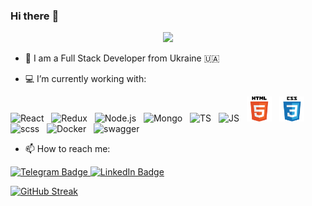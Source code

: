 ### Hi there :wave:

<div id="header" align="center">
<img src="https://media.giphy.com/media/CAIgh8LKFbIciGx5Qe/giphy.gif" width="200"/>
</div>

  - :handshake: I am a Full Stack Developer from Ukraine 🇺🇦
  
  - :computer: I’m currently working with: 

   <img src="https://upload.wikimedia.org/wikipedia/commons/thumb/a/a7/React-icon.svg/640px-React-icon.svg.png" alt="React" width="40"/> &nbsp; <img src="https://seeklogo.com/images/R/redux-logo-9CA6836C12-seeklogo.com.png" alt="Redux" width="40"/> &nbsp; <img src="https://cdn.iconscout.com/icon/free/png-256/node-js-1174925.png" alt="Node.js" width="40"/> &nbsp; <img src="https://cdn.iconscout.com/icon/free/png-256/mongodb-5-1175140.png" alt="Mongo" width="40"/> &nbsp; <img src="https://cdn-icons-png.flaticon.com/512/5968/5968381.png" alt="TS" width="40"/> &nbsp; <img src="https://cdn-icons-png.flaticon.com/512/5968/5968292.png" alt="JS" width="40"/> &nbsp; <img src="https://raw.githubusercontent.com/github/explore/80688e429a7d4ef2fca1e82350fe8e3517d3494d/topics/html/html.png" alt="html" width="40"/> &nbsp; <img src="https://raw.githubusercontent.com/github/explore/80688e429a7d4ef2fca1e82350fe8e3517d3494d/topics/css/css.png" alt="css" width="40"/>
   &nbsp; <img src="https://upload.wikimedia.org/wikipedia/commons/thumb/9/96/Sass_Logo_Color.svg/1280px-Sass_Logo_Color.svg.png" alt="scss" width="40"/> &nbsp; <img src="https://www.docker.com/wp-content/uploads/2022/03/vertical-logo-monochromatic.png" alt="Docker" width="45"/> 
    &nbsp; <img src="https://static-00.iconduck.com/assets.00/swagger-icon-512x512-halz44im.png" alt="swagger" width="40"/>
    
    
   - 📫 How to reach me: 
<div id="badges">
  <a href="https://t.me/apror">
    <img src="https://img.shields.io/badge/Telegram-2CA5E0?style=for-the-badge&logo=telegram&logoColor=white" alt="Telegram Badge"/>
  </a>
  <a href="https://www.linkedin.com/in/oleksandr-prorochenko/">
    <img src="https://img.shields.io/badge/LinkedIn-blue?style=for-the-badge&logo=linkedin&logoColor=white" alt="LinkedIn Badge"/>
  </a>
</div>
    
[![GitHub Streak](http://github-readme-streak-stats.herokuapp.com?user=prorochenko&theme=dark&background=000000)](https://git.io/streak-stats)

    
<!--




**prorochenko/prorochenko** is a ✨ _special_ ✨ repository because its `README.md` (this file) appears on your GitHub profile.

Here are some ideas to get you started:

- 🔭 I’m currently working on ...
- 🌱 I’m currently learning ...
- 👯 I’m looking to collaborate on ...
- 🤔 I’m looking for help with ...
- 💬 Ask me about ...
- 📫 How to reach me: ...
- 😄 Pronouns: ...
- ⚡ Fun fact: ...
-->



